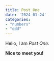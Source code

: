 ```yaml
---
title: Post One
date: '2024-01-24'
categories:
- "numbers"
- "odd"
---
```


Hello, I am _Post One._

**Nice to meet you!**
